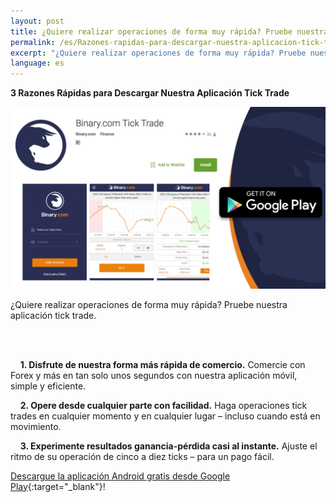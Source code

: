 ```yaml
---
layout: post
title: ¿Quiere realizar operaciones de forma muy rápida? Pruebe nuestra aplicación tick trade. 
permalink: /es/Razones-rapidas-para-descargar-nuestra-aplicacion-tick-trade/
excerpt: "¿Quiere realizar operaciones de forma muy rápida? Pruebe nuestra aplicación tick trade...."
language: es
---
```


**3 Razones Rápidas para Descargar Nuestra Aplicación Tick Trade**


<a href="https://play.google.com/store/apps/details?id=com.binary.ticktrade&utm_source=blog&utm_medium=social&utm_campaign=blog_post_en" target="_blank"><img src="/images/ticktrade_promote.png" alt=""></a>


¿Quiere realizar operaciones de forma muy rápida? Pruebe nuestra aplicación tick trade.

<br><br>

&nbsp;&nbsp;&nbsp;&nbsp;**1. Disfrute de nuestra forma más rápida de comercio.** Comercie con Forex y más en tan solo unos segundos con nuestra aplicación móvil, simple y eficiente.

&nbsp;&nbsp;&nbsp;&nbsp;**2. Opere desde cualquier parte con facilidad.** Haga operaciones tick trades en cualquier momento y en cualquier lugar – incluso cuando está en movimiento. 

&nbsp;&nbsp;&nbsp;&nbsp;**3. Experimente resultados ganancia-pérdida casi al instante.** Ajuste el ritmo de su operación de cinco a diez ticks – para un pago fácil.  

[Descargue la aplicación Android gratis desde Google Play](https://play.google.com/store/apps/details?id=com.binary.ticktrade&utm_source=blog&utm_medium=social&utm_campaign=blog_post_en){:target="_blank"}!

